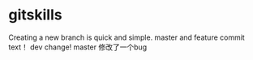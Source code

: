 # gitskills
Creating a new branch is quick and simple.
master and feature commit text！
dev change!
master 修改了一个bug
